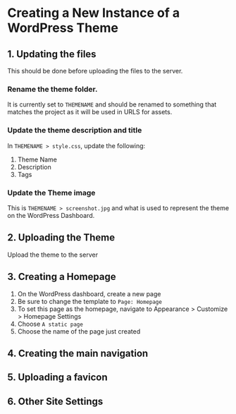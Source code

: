 # Creating a New Instance of a WordPress Theme

## 1. Updating the files
This should be done before uploading the files to the server.

### Rename the theme folder.
It is currently set to `THEMENAME` and should be renamed to something that matches the project as it will be used in URLS for assets.

### Update the theme description and title
In `THEMENAME > style.css`, update the following:
1. Theme Name
2. Description
3. Tags

### Update the Theme image
This is `THEMENAME > screenshot.jpg` and what is used to represent the theme on the WordPress Dashboard.

## 2. Uploading the Theme
Upload the theme to the server


## 3. Creating a Homepage
1. On the WordPress dashboard, create a new page
2. Be sure to change the template to `Page: Homepage`
3. To set this page as the homepage, navigate to Appearance > Customize > Homepage Settings
4. Choose `A static page`
5. Choose the name of the page just created

## 4. Creating the main navigation


## 5. Uploading a favicon


## 6. Other Site Settings


